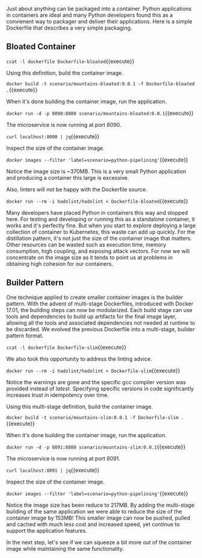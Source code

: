 Just about anything can be packaged into a container. Python applications in containers are ideal and many Python developers found this as a convienent way to packager and deliver their applications. Here is a simple Dockerfile that describes a very simple packaging.

## Bloated Container

`ccat -l dockerfile Dockerfile-bloated`{{execute}}

Using this definition, build the container image.

`docker build -t scenario/mountains-bloated:0.0.1 -f Dockerfile-bloated .`{{execute}}

When it's done building the container image, run the application.

`docker run -d -p 8090:8080 scenario/mountains-bloated:0.0.1`{{execute}}

The microservice is now running at port 8090.

`curl localhost:8090 | jq`{{execute}}

Inspect the size of the container image.

`docker images --filter 'label=scenario=python-pipelining'`{{execute}}

Notice the image size is ~370MB. This is a very small Python application and producing a container this large is excessive.

Also, linters will not be happy with the Dockerfile source.

`docker run --rm -i hadolint/hadolint < Dockerfile-bloated`{{execute}}

Many developers have placed Python in containers this way and stopped here. For testing and developing or running this as a standalone container, it works and it's perfectly fine. But when you start to explore deploying a large collection of container to Kubernetes, this waste can add up quickly. For the distillation pattern, it's not just the size of the container image that matters. Other resources can be wasted such as execution time, memory consumption, high coupling, and exposing attack vectors. For now we will concentrate on the image size as it tends to point us at problems in obtaining high cohesion for our containers.

## Builder Pattern

One technique applied to create smaller container images is the builder pattern. With the advent of multi-stage Dockerfiles, introduced with Docker 17.01, the building steps can now be modularized. Each build stage can use tools and dependencies to build up artifacts for the final image layer, allowing all the tools and associated dependencies not needed at runtime to be discarded. We evolved the previous Dockerfile into a multi-stage, builder pattern format.

`ccat -l dockerfile Dockerfile-slim`{{execute}}

We also took this opportunity to address the linting advice.

`docker run --rm -i hadolint/hadolint < Dockerfile-slim`{{execute}}

Notice the warnings are gone and the specific gcc compiler version was provided instead of _latest_. Specifying specific versions in code significantly increases trust in idempotency over time.

Using this multi-stage definition, build the container image.

`docker build -t scenario/mountains-slim:0.0.1 -f Dockerfile-slim .`{{execute}}

When it's done building the container image, run the application.

`docker run -d -p 8091:8080 scenario/mountains-slim:0.0.1`{{execute}}

The microservice is now running at port 8091.

`curl localhost:8091 | jq`{{execute}}

Inspect the size of the container image.

`docker images --filter 'label=scenario=python-pipelining'`{{execute}}

Notice the image size has been reduce to 217MB. By adding the multi-stage building of the same application we were able to reduce the size of the container image by 153MB! This smaller image can now be pushed, pulled and cached with much less cost and increased speed, yet continue to support the application features.

In the next step, let's see if we can squeeze a bit more out of the container image while maintaining the same functionality.
